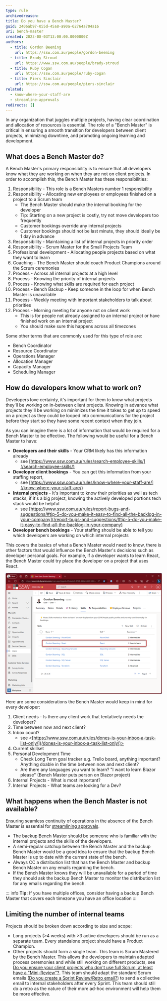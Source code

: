 ```yaml
---
type: rule
archivedreason:
title: Do you have a Bench Master?
guid: 2406ab97-055d-45a8-a90a-62764a704a16
uri: bench-master
created: 2023-08-03T13:00:00.0000000Z
authors:
  - title: Gordon Beeming
    url: https://ssw.com.au/people/gordon-beeming
  - title: Brady Stroud
    url: https://www.ssw.com.au/people/brady-stroud
  - title: Ruby Cogan
    url: https://ssw.com.au/people/ruby-cogan
  - title: Piers Sinclair
    url: https://ssw.com.au/people/piers-sinclair
related:
  - know-where-your-staff-are
  - streamline-approvals
redirects: []
---
```


In any organization that juggles multiple projects, having clear coordination and allocation of resources is essential. The role of a "Bench Master" is critical in ensuring a smooth transition for developers between client projects, minimizing downtime, and promoting ongoing learning and development.

<!--endintro-->

## What does a Bench Master do?

A Bench Master's primary responsibility is to ensure that all developers know what they are working on when they are not on client projects. In order to accomplish this, the Bench Master has these responsibilities:

1. Responsibility - This role is a Bench Masters number 1 responsibility
2. Responsibility - Allocating new employees or employees finished on a project to a Scrum team
   * The Bench Master should make the internal booking for the developer
   * Tip: Starting on a new project is costly, try not move developers too frequently
   * Customer bookings override any internal projects
   * Customer bookings should not be last minute, they should ideally be 1 day in advance
3. Responsibility - Maintaining a list of internal projects in priority order
4. Responsibility - Scrum Master for the Small Projects Team
5. Professional development - Allocating people projects based on what they want to learn
6. Coaching - The Bench Master should coach Product Champions around the Scrum ceremonies
7. Process - Across all internal projects at a high level
8. Process - Knowing the priority of internal projects
9. Process - Knowing what skills are required for each project
10. Process - Bench Backup - Keep someone in the loop for when Bench Master is unavailable
11. Process - Weekly meeting with important stakeholders to talk about priorities
12. Process - Morning meeting for anyone not on client work
    * This is for people not already assigned to an internal project or have finished work on an internal project
    * You should make sure this happens across all timezones

Some other terms that are commonly used for this type of role are:

* Bench Coordinator
* Resource Coordinator
* Operations Manager
* Allocation Manager
* Capacity Manager
* Scheduling Manager

## How do developers know what to work on?

Developers love certainty, it's important for them to know what projects they'll be working on in-between client projects. Knowing in advance what projects they'll be working on minimizes the time it takes to get up to speed on a project as they could be looped into communications for the project before they start so they have some recent context when they join.

As you can imagine there is a lot of information that would be required for a Bench Master to be effective. The following would be useful for a Bench Master to have:

- **Developers and their skills** - Your CRM likely has this information already
  - see [https://www.ssw.com.au/rules/search-employee-skills/](/search-employee-skills/)
- **Developer client bookings** - You can get this information from your staffing report,
  - see [https://www.ssw.com.au/rules/know-where-your-staff-are/](/know-where-your-staff-are/)
- **Internal projects** - It's important to know their priorities as well as tech stacks, if it's a big project, knowing the actively developed portions tech stack would be helpful
  - see [https://www.ssw.com.au/rules/report-bugs-and-suggestions/#tip-5-do-you-make-it-easy-to-find-all-the-backlog-in-your-company](/report-bugs-and-suggestions/#tip-5-do-you-make-it-easy-to-find-all-the-backlog-in-your-company)
- **Developer bench bookings** - Your staffing should be able to tell you which developers are working on which internal projects

This covers the basics of what a Bench Master would need to know, there is other factors that would influence the Bench Master's decisions such as developer personal goals. For example, if a developer wants to learn React, the Bench Master could try place the developer on a project that uses React.

![Figure: Developers can add Keen to Learn skills in CRM | Users | {{ User }} | Skills to inform the Bench Master](keen-to-learn-skills.png)

Here are some considerations the Bench Master would keep in mind for every developer:

1. Client needs - Is there any client work that tentatively needs the developer?
2. Time between now and next client?
3. Inbox count?
   - see <[https://www.ssw.com.au/rules/dones-is-your-inbox-a-task-list-only/](/dones-is-your-inbox-a-task-list-only/)>
4. Current skillset
5. Personal Development Time
   * Check Long Term goal tracker e.g. Trello board, anything important? Anything doable in the time between now and next client?
   * Are there any languages you want to learn? "I want to learn Blazor please" (Bench Master puts person on Blazor project)
6. Internal Projects - What is most important?
7. Internal Projects - What teams are looking for a Dev?

## What happens when the Bench Master is not available?

Ensuring seamless continuity of operations in the absence of the Bench Master is essential for [streamlining approvals](/streamline-approvals).

* The backup Bench Master should be someone who is familiar with the internal projects and the skills of the developers.
* A semi-regular catchup between the Bench Master and the backup Bench Master would be a good idea to ensure that the backup Bench Master is up to date with the current state of the bench.
* Always CC a distribution list that has the Bench Master and backup Bench Master on any emails regarding the bench.
* If the Bench Master knows they will be unavailable for a period of time they should ask the backup Bench Master to monitor the distribution list for any emails regarding the bench.

::: info
**Tip:** If you have multiple offices, consider having a backup Bench Master that covers each timezone you have an office location
:::

## Limiting the number of internal teams

Projects should be broken down according to size and scope:

* Long projects (>4 weeks) with >3 active developers should be run as a separate team. Every standalone project should have a Product Champion.
* Other projects should form a single team. This team is Scrum Mastered by the Bench Master. This allows the developers to maintain adapted process ceremonies and while still working on different products, see [Do you ensure your client projects who don't use full Scrum, at least have a "Mini-Review"?](/who-dont-use-full-scrum-should-have-a-mini-review). This team should adapt the standard Scrum emails ([Do you create a Sprint Review/Retro email?](/sprint-review-retro-email)) to send a collective email to internal stakeholders after every Sprint. This team should still do a retro as the nature of their more ad-hoc environment will help them be more effective.

